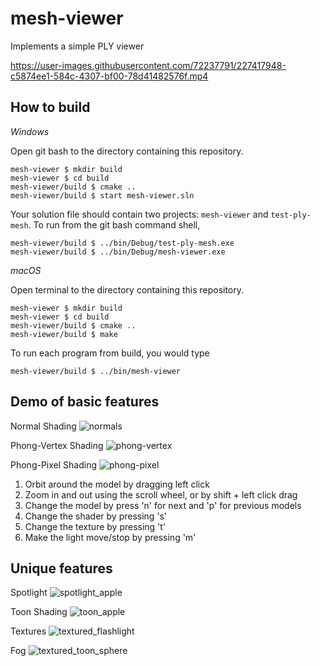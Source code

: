 # mesh-viewer

Implements a simple PLY viewer

https://user-images.githubusercontent.com/72237791/227417948-c5874ee1-584c-4307-bf00-78d41482576f.mp4


## How to build

*Windows*

Open git bash to the directory containing this repository.

```
mesh-viewer $ mkdir build
mesh-viewer $ cd build
mesh-viewer/build $ cmake ..
mesh-viewer/build $ start mesh-viewer.sln
```

Your solution file should contain two projects: `mesh-viewer` and `test-ply-mesh`.
To run from the git bash command shell, 

```
mesh-viewer/build $ ../bin/Debug/test-ply-mesh.exe
mesh-viewer/build $ ../bin/Debug/mesh-viewer.exe
```

*macOS*

Open terminal to the directory containing this repository.

```
mesh-viewer $ mkdir build
mesh-viewer $ cd build
mesh-viewer/build $ cmake ..
mesh-viewer/build $ make
```

To run each program from build, you would type

```
mesh-viewer/build $ ../bin/mesh-viewer
```

## Demo of basic features

Normal Shading
![normals](https://user-images.githubusercontent.com/72237791/227417854-d678e4f1-69e8-43a8-b309-eac2dbef75df.png)

Phong-Vertex Shading
![phong-vertex](https://user-images.githubusercontent.com/72237791/227417866-2bac79c3-471b-4dd8-8e9a-f1f412c750ed.png)

Phong-Pixel Shading
![phong-pixel](https://user-images.githubusercontent.com/72237791/227417862-aadf6097-905b-4c7a-9845-7d7e49c53ffa.png)

1. Orbit around the model by dragging left click
2. Zoom in and out using the scroll wheel, or by shift + left click drag
3. Change the model by press 'n' for next and 'p' for previous models
4. Change the shader by pressing 's'
5. Change the texture by pressing 't'
6. Make the light move/stop by pressing 'm'

## Unique features

Spotlight
![spotlight_apple](https://user-images.githubusercontent.com/72237791/227418252-b3291633-623d-428d-949c-e9adfe197b0d.png)

Toon Shading
![toon_apple](https://user-images.githubusercontent.com/72237791/227418292-e30afe44-acc8-4fb6-88e5-4218fcbfeba9.png)

Textures
![textured_flashlight](https://user-images.githubusercontent.com/72237791/227418352-0f04dcc4-1eae-4c16-ad4f-302f06cf1ac3.png)

Fog
![textured_toon_sphere](https://user-images.githubusercontent.com/72237791/227418317-ee432361-39c6-4493-8c47-7ecd71663c78.png)

